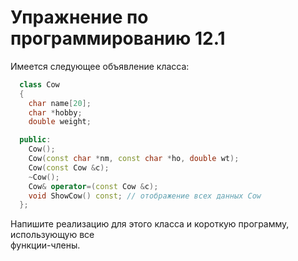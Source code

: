 # Упражнение по программированию 12.1  

Имеется следующее объявление класса:  
```cpp  
  class Cow
  {
    char name[20];
    char *hobby;
    double weight;

  public:
    Cow();
    Cow(const char *nm, const char *ho, double wt);
    Cow(const Cow &c);
    ~Cow();
    Cow& operator=(const Cow &c);
    void ShowCow() const; // отображение всех данных Cow
  };
```  
Напишите реализацию для этого класса и короткую программу, использующую все  
функции-члены.
